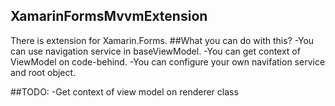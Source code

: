 ## XamarinFormsMvvmExtension
There is extension for Xamarin.Forms.
##What you can do with this?
-You can use navigation service in baseViewModel.
-You can get context of ViewModel on code-behind.
-You can configure your own navifation service and root object.

##TODO:
-Get context of view model on renderer class



